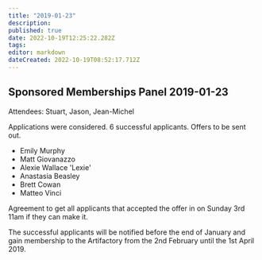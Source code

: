 ```yaml
---
title: "2019-01-23"
description: 
published: true
date: 2022-10-19T12:25:22.282Z
tags: 
editor: markdown
dateCreated: 2022-10-19T08:52:17.712Z
---
```


## Sponsored Memberships Panel 2019-01-23

Attendees: Stuart, Jason, Jean-Michel

Applications were considered. 6 successful applicants. Offers to be sent out.

-   Emily Murphy
-   Matt Giovanazzo
-   Alexie Wallace 'Lexie'
-   Anastasia Beasley
-   Brett Cowan
-   Matteo Vinci

Agreement to get all applicants that accepted the offer in on Sunday 3rd 11am if they can make it.

The successful applicants will be notified before the end of January and gain membership to the Artifactory from the 2nd February until the 1st April 2019.
